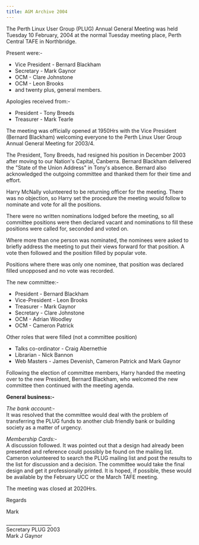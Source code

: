 ```yaml
---
title: AGM Archive 2004
---
```


<p>The Perth Linux User Group (PLUG) Annual General Meeting was held
Tuesday 10 February, 2004 at the normal Tuesday meeting place, Perth
Central TAFE in Northbridge.
<p>Present were:-
<ul><li>Vice President - Bernard Blackham
<li>Secretary - Mark Gaynor
<li>OCM - Clare Johnstone
<li>OCM - Leon Brooks
<li>and twenty plus, general members.</ul>
<p>Apologies received from:-
<ul><li>President - Tony Breeds
<li>Treasurer - Mark Tearle</ul>
<p>The meeting was officially opened at 1950Hrs with the Vice President (Bernard Blackham) welcoming everyone to the Perth Linux User Group Annual General Meeting for 2003/4.
<p>The President, Tony Breeds, had resigned his position in December 2003 after moving to our Nation's Capital, Canberra. Bernard Blackham delivered the &quot;State of the Union Address&quot; in Tony's absence. Bernard also acknowledged the outgoing committee and thanked them for their time and effort.

<p>Harry McNally volunteered to be returning officer for the meeting. There was no objection, so Harry set the procedure the meeting would follow to nominate and vote for all the positions.
<p>There were no written nominations lodged before the meeting, so all committee positions were then declared vacant and nominations to fill these positions were called for, seconded and voted on.
<p>Where more than one person was nominated, the nominees were asked to briefly address the meeting to put their views forward for that position. A vote then followed and the position filled by popular vote.
<p>Positions where there was only one nominee, that position was declared filled unopposed and no vote was recorded.
<p>The new committee:-
<ul><li>President - Bernard Blackham
<li>Vice-President - Leon Brooks
<li>Treasurer - Mark Gaynor
<li>Secretary - Clare Johnstone
<li>OCM - Adrian Woodley
<li>OCM - Cameron Patrick</ul>
<p>Other roles that were filled (not a committee position)
<ul><li>Talks co-ordinator - Craig Abernethie
<li>Librarian - Nick Bannon
<li>Web Masters - James Devenish, Cameron Patrick and Mark Gaynor</ul>

<p>Following the election of committee members, Harry handed the meeting over to the new President, Bernard Blackham, who welcomed the new committee then continued with the meeting agenda.
<p><b>General business:-</b>
<p><i>The bank account:-</i><br> It was resolved that the committee would deal with the problem of transferring the PLUG funds to another club friendly bank or building society as a matter of urgency.
<p><i>Membership Cards:-</i><br> A discussion followed. It was pointed out that a design had already been presented and reference could possibly be found on the mailing list. Cameron volunteered to search the PLUG mailing list and post the results to the list for discussion and a decision. The committee would take the final design and get it professionally printed. It is hoped, if possible, these would be available by the February UCC or the March TAFE meeting.
<p>The meeting was closed at 2020Hrs.
<p>Regards
<p>Mark
<p>
___________________<br>
Secretary PLUG 2003<br>
Mark J Gaynor<br>
